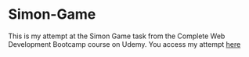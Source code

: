 # Simon-Game
This is my attempt at the Simon Game task from the Complete Web Development Bootcamp course on Udemy. You access my attempt [here]()

